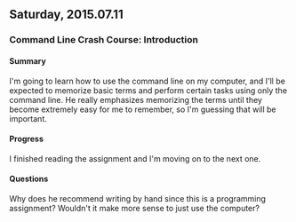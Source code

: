 ## Saturday, 2015.07.11

### Command Line Crash Course: Introduction

#### Summary

I'm going to learn how to use the command line on my computer, and I'll be expected to memorize basic terms and perform certain tasks using only the command line. He really emphasizes memorizing the terms until they become extremely easy for me to remember, so I'm guessing that will be important.

#### Progress

I finished reading the assignment and I'm moving on to the next one.

#### Questions

Why does he recommend writing by hand since this is a programming assignment? Wouldn't it make more sense to just use the computer?

